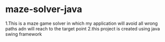 # maze-solver-java
1.This is a maze game solver in which my application will avoid all wrong paths adn will reach to the target point
2.this project is created using java swing framework 


